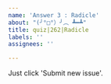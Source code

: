 ```yaml
---
name: 'Answer 3 : Radicle'
about: "(╯°□°）╯︵ ┻━┻"
title: quiz|262|Radicle
labels: ''
assignees: ''

---
```


Just click 'Submit new issue'.
